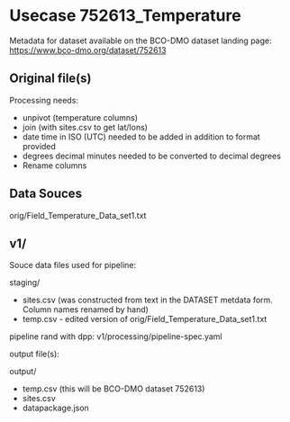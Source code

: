 # Usecase 752613_Temperature

Metadata for dataset available on the BCO-DMO dataset landing page: https://www.bco-dmo.org/dataset/752613

## Original file(s)

Processing needs:

* unpivot (temperature columns)
* join (with sites.csv to get lat/lons)
* date time in ISO (UTC) needed to be added in addition to format provided
* degrees decimal minutes needed to be converted to decimal degrees
* Rename columns

## Data Souces

orig/Field_Temperature_Data_set1.txt

## v1/

Souce data files used for pipeline:

staging/
* sites.csv (was constructed from text in the DATASET metdata form. Column names renamed by hand)
* temp.csv - edited version of  orig/Field_Temperature_Data_set1.txt

pipeline rand with dpp:
	v1/processing/pipeline-spec.yaml

output file(s): 

output/

* temp.csv  (this will be BCO-DMO dataset 752613)
* sites.csv
* datapackage.json
